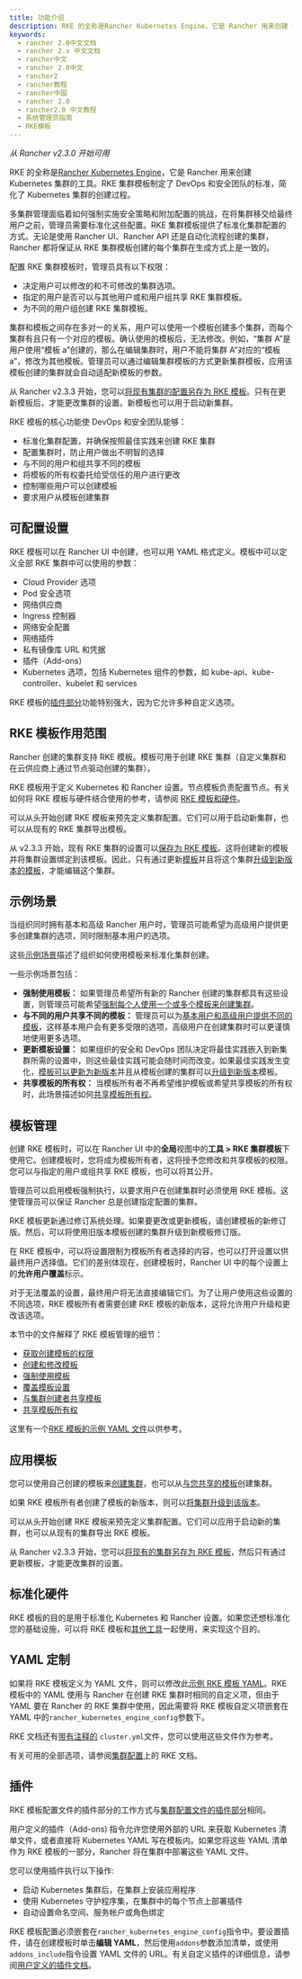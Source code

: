 ```yaml
---
title: 功能介绍
description: RKE 的全称是Rancher Kubernetes Engine，它是 Rancher 用来创建 Kubernetes 集群的工具。RKE 集群模板制定了 DevOps 和安全团队的标准，简化了 Kubernetes 集群的创建过程。多集群管理面临着如何强制实施安全策略和附加配置的挑战，在将集群移交给最终用户之前，管理员需要标准化这些配置。RKE 集群模板提供了标准化集群配置的方式。无论是使用 Rancher UI、Rancher API 还是自动化流程创建的集群，Rancher 都将保证从 RKE 集群模板创建的每个集群在生成方式上是一致的。
keywords:
  - rancher 2.0中文文档
  - rancher 2.x 中文文档
  - rancher中文
  - rancher 2.0中文
  - rancher2
  - rancher教程
  - rancher中国
  - rancher 2.0
  - rancher2.0 中文教程
  - 系统管理员指南
  - RKE模板
---
```


_从 Rancher v2.3.0 开始可用_

RKE 的全称是[Rancher Kubernetes Engine](https://rancher.com/docs/rke/latest/en/)，它是 Rancher 用来创建 Kubernetes 集群的工具。RKE 集群模板制定了 DevOps 和安全团队的标准，简化了 Kubernetes 集群的创建过程。

多集群管理面临着如何强制实施安全策略和附加配置的挑战，在将集群移交给最终用户之前，管理员需要标准化这些配置。RKE 集群模板提供了标准化集群配置的方式。无论是使用 Rancher UI、Rancher API 还是自动化流程创建的集群，Rancher 都将保证从 RKE 集群模板创建的每个集群在生成方式上是一致的。

配置 RKE 集群模板时，管理员具有以下权限：

- 决定用户可以修改的和不可修改的集群选项。
- 指定的用户是否可以与其他用户或和用户组共享 RKE 集群模板。
- 为不同的用户组创建 RKE 集群模板。

集群和模板之间存在多对一的关系，用户可以使用一个模板创建多个集群，而每个集群有且只有一个对应的模板。确认使用的模板后，无法修改。例如，“集群 A”是用户使用“模板 a”创建的，那么在编辑集群时，用户不能将集群 A”对应的“模板 a”，修改为其他模板。管理员可以通过编辑集群模板的方式更新集群模板，应用该模板创建的集群就会自动适配新模板的参数。

从 Rancher v2.3.3 开始，您可以[将现有集群的配置另存为 RKE 模板](/docs/admin-settings/rke-templates/applying-templates/_index)。只有在更新模板后，才能更改集群的设置。新模板也可以用于启动新集群。

RKE 模板的核心功能使 DevOps 和安全团队能够：

- 标准化集群配置，并确保按照最佳实践来创建 RKE 集群
- 配置集群时，防止用户做出不明智的选择
- 与不同的用户和组共享不同的模板
- 将模板的所有权委托给受信任的用户进行更改
- 控制哪些用户可以创建模板
- 要求用户从模板创建集群

## 可配置设置

RKE 模板可以在 Rancher UI 中创建，也可以用 YAML 格式定义。模板中可以定义全部 RKE 集群中可以使用的参数：

- Cloud Provider 选项
- Pod 安全选项
- 网络供应商
- Ingress 控制器
- 网络安全配置
- 网络插件
- 私有镜像库 URL 和凭据
- 插件（Add-ons）
- Kubernetes 选项，包括 Kubernetes 组件的参数，如 kube-api、kube-controller、kubelet 和 services

RKE 模板的[插件部分](#插件)功能特别强大，因为它允许多种自定义选项。

## RKE 模板作用范围

Rancher 创建的集群支持 RKE 模板。模板可用于创建 RKE 集群（自定义集群和在云供应商上通过节点驱动创建的集群）。

RKE 模板用于定义 Kubernetes 和 Rancher 设置。节点模板负责配置节点。有关如何将 RKE 模板与硬件结合使用的参考，请参阅 [RKE 模板和硬件](/docs/admin-settings/rke-templates/rke-templates-and-hardware/_index)。

可以从头开始创建 RKE 模板来预先定义集群配置。它们可以用于启动新集群，也可以从现有的 RKE 集群导出模板。

从 v2.3.3 开始，现有 RKE 集群的设置可以[保存为 RKE 模板](/docs/admin-settings/rke-templates/applying-templates/_index)。这将创建新的模板并将集群设置绑定到该模板。因此，只有通过更新[模板](/docs/admin-settings/rke-templates/creating-and-revising/_index)并且将这个集群[升级到新版本的模板](/docs/admin-settings/rke-templates/creating-and-revising/_index)，才能编辑这个集群。

## 示例场景

当组织同时拥有基本和高级 Rancher 用户时，管理员可能希望为高级用户提供更多创建集群的选项，同时限制基本用户的选项。

这些[示例场景](/docs/admin-settings/rke-templates/example-scenarios/_index)描述了组织如何使用模板来标准化集群创建。

一些示例场景包括：

- **强制使用模板：** 如果管理员希望所有新的 Rancher 创建的集群都具有这些设置，则管理员可能希望[强制每个人使用一个或多个模板来创建集群](/docs/admin-settings/rke-templates/example-scenarios/_index)。
- **与不同的用户共享不同的模板：** 管理员可以为[基本用户和高级用户提供不同的模板](/docs/admin-settings/rke-templates/example-scenarios/_index)，这样基本用户会有更多受限的选项，高级用户在创建集群时可以更谨慎地使用更多选项。
- **更新模板设置：** 如果组织的安全和 DevOps 团队决定将最佳实践嵌入到新集群所需的设置中，则这些最佳实践可能会随时间而改变。如果最佳实践发生变化，[模板可以更新为新版本](/docs/admin-settings/rke-templates/example-scenarios/_index)并且从模板创建的集群可以[升级到新版本](/docs/admin-settings/rke-templates/creating-and-revising/_index)模板。
- **共享模板的所有权：** 当模板所有者不再希望维护模板或希望共享模板的所有权时，此场景描述如何[共享模板所有权](/docs/admin-settings/rke-templates/example-scenarios/_index)。

## 模板管理

创建 RKE 模板时，可以在 Rancher UI 中的**全局**视图中的**工具 > RKE 集群模板**下使用它。创建模板时，您将成为模板所有者，这将授予您修改和共享模板的权限。您可以与指定的用户或组共享 RKE 模板，也可以将其公开。

管理员可以启用模板强制执行，以要求用户在创建集群时必须使用 RKE 模板。这使管理员可以保证 Rancher 总是创建指定配置的集群。

RKE 模板更新通过修订系统处理。如果要更改或更新模板，请创建模板的新修订版。然后，可以将使用旧版本模板创建的集群升级到新模板修订版。

在 RKE 模板中，可以将设置限制为模板所有者选择的内容，也可以打开设置以供最终用户选择值。它们的差别体现在，创建模板时，Rancher UI 中的每个设置上的**允许用户覆盖**标示。

对于无法覆盖的设置，最终用户将无法直接编辑它们。为了让用户使用这些设置的不同选项，RKE 模板所有者需要创建 RKE 模板的新版本，这将允许用户升级和更改该选项。

本节中的文件解释了 RKE 模板管理的细节：

- [获取创建模板的权限](/docs/admin-settings/rke-templates/creator-permissions/_index)
- [创建和修改模板](/docs/admin-settings/rke-templates/creating-and-revising/_index)
- [强制使用模板](/docs/admin-settings/rke-templates/enforcement/_index)
- [覆盖模板设置](/docs/admin-settings/rke-templates/overrides/_index)
- [与集群创建者共享模板](/docs/admin-settings/rke-templates/template-access-and-sharing/_index)
- [共享模板所有权](/docs/admin-settings/rke-templates/template-access-and-sharing/_index)

这里有一个[RKE 模板的示例 YAML 文件](/docs/admin-settings/rke-templates/example-yaml/_index)以供参考。

## 应用模板

您可以使用自己创建的模板来[创建集群](/docs/admin-settings/rke-templates/applying-templates/_index)，也可以从[与您共享的模板](/docs/admin-settings/rke-templates/template-access-and-sharing/_index)创建集群。

如果 RKE 模板所有者创建了模板的新版本，则可以[将集群升级到该版本](/docs/admin-settings/rke-templates/applying-templates/_index)。

可以从头开始创建 RKE 模板来预先定义集群配置。它们可以应用于启动新的集群，也可以从现有的集群导出 RKE 模板。

从 Rancher v2.3.3 开始，您可以[将现有的集群另存为 RKE 模板](/docs/admin-settings/rke-templates/applying-templates/_index)，然后只有通过更新模板，才能更改集群的设置。

## 标准化硬件

RKE 模板的目的是用于标准化 Kubernetes 和 Rancher 设置。如果您还想标准化您的基础设施，可以将 RKE 模板和[其他工具](/docs/admin-settings/rke-templates/rke-templates-and-hardware/_index)一起使用，来实现这个目的。

## YAML 定制

如果将 RKE 模板定义为 YAML 文件，则可以修改此[示例 RKE 模板 YAML](/docs/admin-settings/rke-templates/example-yaml/_index)。RKE 模板中的 YAML 使用与 Rancher 在创建 RKE 集群时相同的自定义项，但由于 YAML 要在 Rancher 的 RKE 集群中使用，因此需要将 RKE 模板自定义项嵌套在 YAML 中的`rancher_kubernetes_engine_config`参数下。

RKE 文档还有[带有注释的](https://rancher.com/docs/rke/latest/en/example-yamls/) `cluster.yml`文件，您可以使用这些文件作为参考。

有关可用的全部选项，请参阅[集群配置](https://rancher.com/docs/rke/latest/en/config-options/)上的 RKE 文档。

## 插件

RKE 模板配置文件的插件部分的工作方式与[集群配置文件的插件部分](https://rancher.com/docs/rke/latest/en/config-options/add-ons/)相同。

用户定义的插件（Add-ons) 指令允许您使用外部的 URL 来获取 Kubernetes 清单文件，或者直接将 Kubernetes YAML 写在模板内。如果您将这些 YAML 清单作为 RKE 模板的一部分，Rancher 将在集群中部署这些 YAML 文件。

您可以使用插件执行以下操作:

- 启动 Kubernetes 集群后，在集群上安装应用程序
- 使用 Kubernetes 守护程序集，在集群中的每个节点上部署插件
- 自动设置命名空间、服务帐户或角色绑定

RKE 模板配置必须嵌套在`rancher_kubernetes_engine_config`指令中。要设置插件，请在创建模板时单击**编辑 YAML**，然后使用`addons`参数添加清单，或使用`addons_include`指令设置 YAML 文件的 URL。有关自定义插件的详细信息，请参阅[用户定义的插件文档](https://rancher.com/docs/rke/latest/en/config-options/add-ons/user-defined-add-ons/)。

